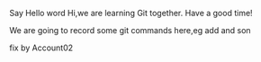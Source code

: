 Say Hello word
Hi,we are learning Git together.
Have a good time!

We are going to record some git commands here,eg add and son

fix by Account02
